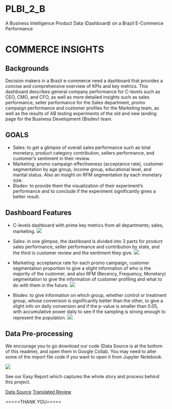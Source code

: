 # PLBI_2_B
A Business Intelligence Product Data (Dashboard) on a Brazil E-Commerce Performance

# **COMMERCE INSIGHTS**

## **Backgrounds**
  Decision makers in a Brazil e-commerce need a dashboard that provides a concise and comprehensive overview of KPIs and key metrics. This dashboard describes general company performance for C-levels such as CEO, CMO, and CFO, as well as more detailed insights such as sales performance, seller performance for the Sales department, promo campaign performance and customer profiles for the Marketing team, as well as the results of AB testing experiments of the old and new landing page for the Business Development (Bisdev) team.
  

## **GOALS**
- Sales: to get a glimpse of overall sales performance such as total monetary, product category contribution, sellers performance, and customer’s sentiment in their review.
- Marketing: promo campaign effectiveness (acceptance rate), customer segmentation by age group, income group, educational level, and marital status. Also an insight on RFM segmentation by each monetary size.
- Bisdev: to provide them the visualization of their experiment’s performance and to conclude if the experiment significantly gives a better result.

## **Dashboard Features**
- C-levels dashboard with prime key metrics from all departments; sales, marketing.
![](https://doc-10-24-docs.googleusercontent.com/docs/securesc/qr4hecgs4q686cmakei6gu025mfn685a/6g518osqrlctpo0r9b5ug7m0795pkdjo/1665026850000/14504971768680818245/14504971768680818245/190KQaQ3fDddhe7Tid8GuMoLcm-TZU9po?ax=ALW9-sB2e6Wwn_6h9SCQLbXy6-sR-ckKi05b01SiDvVcqw1CC802ifDJnI9mtpWqKpK0-KVMqCOYjG1WjsyNOyLIcUGheCfSYm2vMIuttmxpdjkUqRToOIZO8MSb2gQ7fq0xcVipj7HcspKKRsTeBYcfkQTRpEsoYKG9iOdSQFAL2BUGTpHXZnUoZH-Io0es1Kn2ND5PVqMKO9JO18sQRtZDLfyF-aTVZFa09yqFWIudcst3lsHsuTJ6HyN1TO8Lov8yntjj3LBZV5DUhvLY_P9ovIZA-k097X9wd-S5QYvUdQ2D4Z4d7I_Ecxn-r4_zdmcUGvCV6p9L_hXTivd71RDUpo42GC1qjTxyFZ8E2DRnzY8zeWNspGrja09dFmMxzJ_q7uCiC8wB2URWyPCG7Pq3_7bIFb-FqV2Mpk4LTC9ZvYYamLexLV7yuqEfVM0KBchW2CZ1BkMITgM9jphBrGBuTiPo2rWVFm4hrfP5zPXED2-MOfCjls9vZwzmqE-t0ExUjXXt9pqee06Mv0J_sFgSVSHWmE11JmUPN67TFkaq0-o1YS6WkiZSU5q6_pE4qDv6YHkQMThGRwT6M_nLWvnlhe5tHikkuTFjFz38bmyFS2ECBr8fxkBb6c78Ou5o8_0cmnekXMw-mob37IRIhFPmJ7vU6vNuUAPfbN8VyzuRbg0JhPDRNJWujBAiwx0f-fqbthwkNgojTojw4c6AtueKAbMAlzTfrHZ5LLzgWXI7c6DLYlZT3vk-Z5p6gM_kdm726DF7ktBnrbpaSrKVCajmbmw_J_63KdRIEgwIIwCYurT99ALLhJ3Lb1Z8ZtR24SRvzVhYfrYJwm2btrvxzmBUXxehHbvYrJGK-Nclp9RKOANq1mGc0gfWlLmoW9by80w2-Cuyt01__sRyWk2fWj8EAHzLFsXB8ydFRn3xaQFjTJP6o8zkL0NMo_gE0oRa3iP33XpC&uuid=a84f1275-43ae-4c7b-ba30-6832c827f5e0&authuser=0&nonce=vfoic0o6qql4k&user=14504971768680818245&hash=d1dobfud2ihj7blebunmmk5nocmu6gp6)

- Sales: in one glimpse, the dashboard is divided into 3 parts for product sales performance, seller performance and contribution by state, and the third is customer review and the sentiment they give.
![](https://doc-0k-24-docs.googleusercontent.com/docs/securesc/qr4hecgs4q686cmakei6gu025mfn685a/59ro27djfa9674n1ctkt3j4t7mnkt37s/1665026925000/14504971768680818245/14504971768680818245/16GPSu7OTxW8fPks4dJXDKjkpzQYZmTFe?ax=ALW9-sCxAanWoDCd4h0BjDI0FtugqnfYNFeFu-4Af2yUJyC9C36GaFZPIKOwuoTxkIVCBT38ggN79jft7A_RE8Dgv-_N33kGjhBfA_Xau1UwPEqgT6jyxH4Q0sl7915aF2Q5CRvs_VjvPBDN7Ih3GLvV5EtqF4hWcLXiYiwxQRIhdbFjMtTsIWfkmAaB3Tzoy0UQPkCpZb3ljHcq0K3fzj_zBz-7VJKujgeWDHLYFXG-brL4l13BTy7jpdIlUgq2xyrVB6cp9gI48xDkYwfoOGQh0XtdKTUfd7SN0AJngCNj1Y2YG6wJl68iWtJgKAQiyFB0CJ74OWmeMynWRIwOHE878Z2Lx66ADHh4Xzyl6JwuzVs2sbvHWTZZphIFpW4rafbCr1z_8wrKjjQlEfDEa2tuewpb61taM3WSrgRJlHXpSn3JlyL6bULg-cFm9e7jH8sTEbowHdSpULnZZGLWiIbeGqbXODW5zJxubtmZdKP5eHKnoljjPs8xygIfjJYUpeQ_9U8W4EtwNb5ITrz-Uo3LNzZbOe-rwtRE6AFw7V3cMPgehD8ven4BNGN8EoureVbzW4w0wBvY8y_jCmmBwfbuxhsJxD24osi0n-2Xn1Bwn03CEWaCiiwepUO4OcMildt7EGm7Xtj5dHnjB95Jn-6fR0FgF0ItJ_rqZEOTXdwMFYWzhV6IQosV5kGZS6wW3kKAlF4nZti-sp0552x1g3i6qLUV-Oy1lRXmYr9gsaQFuDx7JC8PdfmEIM4byDkMvQUszvUARk_Vvf_iQ_NHfdSi8PGebOpT9KdbP0i188Zn-8lh27_EX0FmLb-TSRHO-cT-2jhxSPYcjCmF_oS6D6sGvnXRUpLpaJvXMgzaewbnh1Cli0ffZVFlGWuGyTKBF0Qg6NaYjwSngTSwvnPxpyFwej3PoSLokvfEnRocUN08CyQA6EuQkur9GqKMa47QDi4l6ll8&uuid=5c6976de-1857-43c6-8dba-8e2f6ab7337a&authuser=0)

- Marketing: acceptance rate for each promo campaign, customer segmentation proportion to give a slight information of who is the majority of the customer, and also RFM (Recency, Frequency, Monetary) segmentation to give the information of customer profiling and what to do with them in the future.
![](https://doc-00-24-docs.googleusercontent.com/docs/securesc/qr4hecgs4q686cmakei6gu025mfn685a/f5o1ttudg8b9cr8q6c84eno2038tc1lc/1665027000000/14504971768680818245/14504971768680818245/1SLkB3-4qwX2zG8AX_6_AY9HdTL2BoiAJ?ax=ALW9-sBDdMkmQTBBl6GiXVAf5Z1sfpNJ-1z7dL9n1w0cJBMjce5X3UrdCaob00K9PjOsVbrgbyf-QbgoN4ZeLMaXNQpkdx9ilK-UgBdO8-bXar6Eo8r_Cmqa0nqmhrUiW1R9SOaVD_RYX0_YS9o5yIZu8K0k5iB5T8946kC3U9YKiPs5vXCgSpohA4P1OHjz0zJhMjmJcXDvDNiLJz0lVTw_ZPJgWX9C79hN7Is6iLAnCrOmAGG9QbjSuzuJx0Hhg6t0YgFosfXh8J7I3ksawIoLkl18V0LalaLkDuHLeT9VTkx3c3f2KL26lqS9XiUzSqWj2S3FVpNk2vW7rV-LtM7CZnSDpzEkiYHWDMfsB4fx66UkAXw1R4q87vq-3te2iQn8i5J6H7Ce6Z6jW_K2oATxQQ0bNVOhSzNOBGccOD8JhZ14_1qvQFnqtVY6iW2CX0g5-G5fBGr9fgc-_gqPfxW_h-H19u31XN1MMk1p4QDHqSyrNdhqjugXZhfb2iFBFExXmdkE7kxqGINq9E0BR2qMWB8tClI0IIF627HNqFyiP39x3tzc9riA1Al1TyY7bojGmMdf5YncQfbQUnHJzeeFciQUdRhcIdnuBW0BY8JlwEu4UD4b_8XD14fXakpy2SEHjJ4WfzehpeV4by8NhpgmbrDvxGhk8OuhGfdjPDnz2fO9XkGmVhQQyUuqKNiRod8QwGvficoloIrp-WPUnOfRgDmwPp_9vmKQkl7ot6aFP8mIRP8hvEhqRwkVAQS2iQY7jX2QfN2U2kUmPo_C4ZVYABxsfIfoQaX__S1johnqd0IPPtDzVOmfChzdJIcqvmnPUMHbYU7bH8Q3smkQ0iqSaaGzAQU7TID_dgoYn322kkfmj8jdKj_KlGkacK37R5-EwTUjloMyQjoqmhuBFsNuRKqK-CzqjE5hLkaWX_eCgnosJeSatkAda6ZRFNyK9C-wDveL&uuid=8e0ab44f-be3a-4622-b9c7-c8ddf22e8a7e&authuser=0)

- Bisdev: to give information on which group, whether control or treatment group, whose conversion is significantly better than the other, to give a slight info on daily conversion and if the p-value is smaller than 0.05, with accumulative power daily to see if the sampling is strong enough to represent the population.
![](https://doc-0c-24-docs.googleusercontent.com/docs/securesc/qr4hecgs4q686cmakei6gu025mfn685a/m0lebf3mu3sd4utvirmb8u9utb0k65g6/1665027075000/14504971768680818245/14504971768680818245/1mMdwtcMAyY6VaeDpGciUtdXid4C-9ZwH?ax=ALW9-sBxTSxzoXbiJv8i3TyFSI6mhI9EuL3iwlaMqjAMs4yhcwEIfPQfZmlzlcTInUrYkCxmCum4Aqr3JdoIolqxfQR4FWfnPWG_C_k3Zzph4YFb26_okCYhP6VgK8NK17X7Y2V04FbxKh3ffffOucv4ZCyXEnrPboBL1Obz2zPq3b-cCMaaW-kIkarDBN__agj0FJk9QMHSQz0bIHDxHAvGM2Kf5j4RSj5pefL6gjjM9hu40_qUAq9CQleu_1_qCOuADMs-iLRpDoZRhZoDRW5tKKkDFPb5f5TPLBm2zkaegrFQigY_fd0LuR_uFmtWZX1-RAlX5KO4erf8vjTHNDw4qsn9iaEhBUczFeMXV2tH4BSm7f-nepSnURyjGa2__xjoAINqgtDzLn8IcLyXGmuxOPvORTvUTf7ADLGNs9cvb4TxEbqNQd5F2K46oq8T_aQNi21F2aN8rCzUVMnfYb4HqOSGGcnG8Li3aIR_sPbP78vosYo0ZkaLMXzoBFZ_hrIhhC7FAT6wCjU1y5tkmWiobVYx4ZxrlJK0pBCanvNdHMPRifcEQvVyfKvga55-4igDIrh4JJw9W9fBZZbOKrZcsCVGVhT8UH8StS7O_GTzsw384-D967jb-UYypusw38IjCb9syxd0yqB6tLVjExQVluU1Ix9BIxM4FJo7MUypnlPilOWaa1iv1t1jqTQS6ZbheUDJ77Dunzblh2bgJm0RyH7pBt4pIJ2JBvH5F884zVYhHXaqD412Ljd6Km0zqfnyX9N-jcIHTkK_-65dn3FZdy_-UXC1xXmJVFyalmXCdnvQSbW-dXmbv0WWNG5E8szjGJI6J5r-85aYOp1Lp5H5FFfrlLwX4IwmPGj0vyuKIeZnnjNFi7cQxba3dOlQF6uTXe_0oCx4fGko4uHPDqxxdoOBNfO0TucChlmG-gKmqxq-fFnE6TlmxursdtjbwqXkvOXX&uuid=563bbc58-d564-48d5-8952-5a8023e1b218&authuser=0)


## **Data Pre-processing**
  We encourage you to go download our code (Data Source is at the bottom of this readme), and open them in Google Collab. You may need to alter some of the import file code if you want to open it from Jupyter Notebook.

![](https://doc-0g-24-docs.googleusercontent.com/docs/securesc/qr4hecgs4q686cmakei6gu025mfn685a/j3nqd093qc9nbqombnor1eadfcdqvd7k/1665027150000/14504971768680818245/14504971768680818245/1Ii_2O9nr-oZE1NC7skDeoaMNLBB7Pc6X?ax=ALW9-sDFstKwmzkAPWNCbkiwOJ4yJWd8WPtaSEvnxf9MRMKiqaEnsTIyB49HrCigP-1HV2bMeT9aBGBYiR74EO1OuN_kTwWDIxnDeFbnUElWP7miLgOJ2hfBMcaKwfZIVYfMuTTL3ELC1g5SY9dtURUnIxSu-HU2SP1-oSlnUgoc4NGwlf_Q1RRuINrGh4JvCLUP2sarCDJwwRXfA5WBMl0lG1nwZLEo9esWp2Xq4gN1wieeMAbzptHo-6QjCXkEx4lR5NTkB-rknrg0IH1rSzI2dEvkzGh5KEh6juLECYSqVdM_-4YWKtikozipapCI45Rw3EkRera8Tl0A5nfHc3ek0uqHoN3iDs8dGpQ9TiCHyuxTViMNkdNfKHllqzp3-1MoqBIbrZu2GW7r4E9cNrHPNgbXUeCEjoQTGD_Ctni1kzWkg07OlvSKpIWx-oGMKliD3_kxVKadEJ3RzjmnO0dds935NDDc19PXLuKXm3Tu45Nhkn0q2oYhBTeSeTU9nlCM1k4jSJA9X2cowXUamcAaCkJKIs3SAAfPukL5twVVMU41-l0L7CybrWx97UXojGlnQG88eNSeVZ5GRzSDixRqRtue9kBOQxRBE27owP483LnZGNNt5JufEe-TR3noKfozGE74GMP6sTvtPKehPvsemhmEo7FxTP2jVPdTgh7P_YcAA9_jC5nyJxilW2m70STTYILsdQywia1_Ty9daiFd2bfvht9yFjVTUuJ53j4NhZUQipgI7knlRB4pyZ4SUnhV7Z7TUD3hEOqhS0Y2q4GWG8VhZXrq8yD8l1JLP4vxs1wqsWMEeRcukuvLu2RdtlTmg41xPss8seckTAX0JueAaOpdYKDMVAgN1AlQdMsXRBEfiYvwuSc1KetUPJzDmzkpypzrlhmKpnaQGAWOWF25kdrdw2ObQpt1SSsWFu2wjWGeniw2e_hRwytc1WD3Ao02IpEs&uuid=f6a81d95-e242-4827-b9a4-023ed1e906c2&authuser=0&nonce=4ip3lenfccqsq&user=14504971768680818245&hash=oprvrnfd80mtrpgr20km09hd51vk0ne0)

See our Easy Report which captures the whole story and process behind this project.

[Data Source](https://docs.google.com/spreadsheets/d/18KU6qUlrrretAxLVVk7EjIDiijNnWPoP/edit?usp=sharing&ouid=109000084097965733682&rtpof=true&sd=true)
[Translated Review](https://docs.google.com/spreadsheets/d/1WVjHydFFXRwgTXv0kYfMVGGu73ykLRbW/edit?usp=sharing&ouid=109000084097965733682&rtpof=true&sd=true)

=====THANK YOU=====
